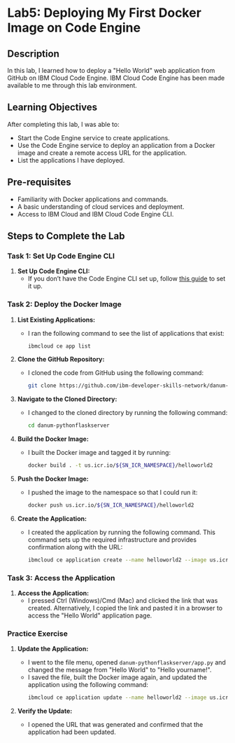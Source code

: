 # Lab5: Deploying My First Docker Image on Code Engine

## Description

In this lab, I learned how to deploy a "Hello World" web application from GitHub on IBM Cloud Code Engine. IBM Cloud Code Engine has been made available to me through this lab environment.

## Learning Objectives

After completing this lab, I was able to:
- Start the Code Engine service to create applications.
- Use the Code Engine service to deploy an application from a Docker image and create a remote access URL for the application.
- List the applications I have deployed.

## Pre-requisites

- Familiarity with Docker applications and commands.
- A basic understanding of cloud services and deployment.
- Access to IBM Cloud and IBM Cloud Code Engine CLI.

## Steps to Complete the Lab

### Task 1: Set Up Code Engine CLI

1. **Set Up Code Engine CLI:**
   - If you don’t have the Code Engine CLI set up, follow [this guide](https://cloud.ibm.com/docs/codeengine?topic=codeengine-getting-started-cli) to set it up.

### Task 2: Deploy the Docker Image

1. **List Existing Applications:**
   - I ran the following command to see the list of applications that exist:
     ```sh
     ibmcloud ce app list
     ```

2. **Clone the GitHub Repository:**
   - I cloned the code from GitHub using the following command:
     ```sh
     git clone https://github.com/ibm-developer-skills-network/danum-pythonflaskserver
     ```

3. **Navigate to the Cloned Directory:**
   - I changed to the cloned directory by running the following command:
     ```sh
     cd danum-pythonflaskserver
     ```

4. **Build the Docker Image:**
   - I built the Docker image and tagged it by running:
     ```sh
     docker build . -t us.icr.io/${SN_ICR_NAMESPACE}/helloworld2
     ```

5. **Push the Docker Image:**
   - I pushed the image to the namespace so that I could run it:
     ```sh
     docker push us.icr.io/${SN_ICR_NAMESPACE}/helloworld2
     ```

6. **Create the Application:**
   - I created the application by running the following command. This command sets up the required infrastructure and provides confirmation along with the URL:
     ```sh
     ibmcloud ce application create --name helloworld2 --image us.icr.io/${SN_ICR_NAMESPACE}/helloworld2 --registry-secret icr-secret --port 5000
     ```

### Task 3: Access the Application

1. **Access the Application:**
   - I pressed Ctrl (Windows)/Cmd (Mac) and clicked the link that was created. Alternatively, I copied the link and pasted it in a browser to access the "Hello World" application page.

### Practice Exercise

1. **Update the Application:**
   - I went to the file menu, opened `danum-pythonflaskserver/app.py` and changed the message from "Hello World" to "Hello yourname!".
   - I saved the file, built the Docker image again, and updated the application using the following command:
     ```sh
     ibmcloud ce application update --name helloworld2 --image us.icr.io/${SN_ICR_NAMESPACE}/helloworld2 --registry-secret icr-secret --port 5000
     ```

2. **Verify the Update:**
   - I opened the URL that was generated and confirmed that the application had been updated.


